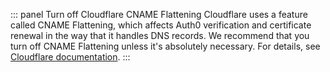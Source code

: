 ::: panel Turn off Cloudflare CNAME Flattening
Cloudflare uses a feature called CNAME Flattening, which affects Auth0 verification and certificate renewal in the way that it handles DNS records. We recommend that you turn off CNAME Flattening unless it's absolutely necessary. For details, see [Cloudflare documentation](https://support.cloudflare.com/hc/en-us/articles/200169056-Understand-and-configure-CNAME-Flattening).
:::
